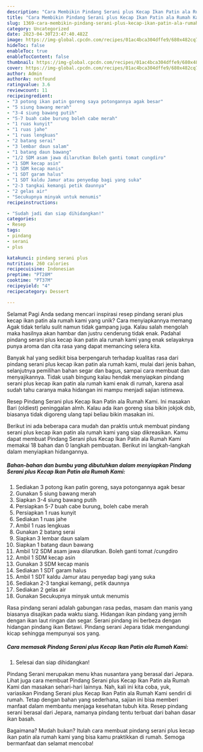 ```yaml
---
description: "Cara Membikin Pindang Serani plus Kecap Ikan Patin ala Rumah Kami yang Enak, Enak"
title: "Cara Membikin Pindang Serani plus Kecap Ikan Patin ala Rumah Kami yang Enak, Enak"
slug: 1369-cara-membikin-pindang-serani-plus-kecap-ikan-patin-ala-rumah-kami-yang-enak-enak
category: Uncategorized
date: 2023-04-30T23:47:40.482Z
image: https://img-global.cpcdn.com/recipes/01ac4bca304dffe9/680x482cq70/pindang-serani-plus-kecap-ikan-patin-ala-rumah-kami-foto-resep-utama.jpg
hideToc: false
enableToc: true
enableTocContent: false
thumbnail: https://img-global.cpcdn.com/recipes/01ac4bca304dffe9/680x482cq70/pindang-serani-plus-kecap-ikan-patin-ala-rumah-kami-foto-resep-utama.jpg
cover: https://img-global.cpcdn.com/recipes/01ac4bca304dffe9/680x482cq70/pindang-serani-plus-kecap-ikan-patin-ala-rumah-kami-foto-resep-utama.jpg
author: Admin
authorAv: notfound
ratingvalue: 3.6
reviewcount: 11
recipeingredient:
- "3 potong ikan patin goreng saya potongannya agak besar"
- "5 siung bawang merah"
- "3-4 siung bawang putih"
- "5-7 buah cabe burung boleh cabe merah"
- "1 ruas kunyit"
- "1 ruas jahe"
- "1 ruas lengkuas"
- "2 batang serai"
- "3 lembar daun salam"
- "1 batang daun bawang"
- "1/2 SDM asam jawa dilarutkan Boleh ganti tomat cungdiro"
- "1 SDM kecap asin"
- "3 SDM kecap manis"
- "1 SDT garam halus"
- "1 SDT kaldu Jamur atau penyedap bagi yang suka"
- "2-3 tangkai kemangi petik daunnya"
- "2 gelas air"
- "Secukupnya minyak untuk menumis"
recipeinstructions:

- "Sudah jadi dan siap dihidangkan!"
categories:
- Resep
tags:
- pindang
- serani
- plus

katakunci: pindang serani plus 
nutrition: 260 calories
recipecuisine: Indonesian
preptime: "PT28M"
cooktime: "PT37M"
recipeyield: "4"
recipecategory: Dessert

---
```



Selamat Pagi Anda sedang mencari inspirasi resep pindang serani plus kecap ikan patin ala rumah kami yang unik? Cara menyiapkannya memang Agak tidak terlalu sulit namun tidak gampang juga. Kalau salah mengolah maka hasilnya akan hambar dan justru cenderung tidak enak. Padahal pindang serani plus kecap ikan patin ala rumah kami yang enak selayaknya punya aroma dan cita rasa yang dapat memancing selera kita.


Banyak hal yang sedikit bisa berpengaruh terhadap kualitas rasa dari pindang serani plus kecap ikan patin ala rumah kami, mulai dari jenis bahan, selanjutnya pemilihan bahan segar dan bagus, sampai cara membuat dan menyajikannya. Tidak usah bingung kalau hendak menyiapkan pindang serani plus kecap ikan patin ala rumah kami enak di rumah, karena asal sudah tahu caranya maka hidangan ini mampu menjadi sajian istimewa.

Resep Pindang Serani plus Kecap Ikan Patin ala Rumah Kami. Ini masakan Bari (oldiest) peninggalan almh. Kalau ada ikan goreng sisa bikin jokjok dsb, biasanya tidak digoreng ulang tapi beliau bikin masakan ini.


Berikut ini ada beberapa cara mudah dan praktis untuk membuat pindang serani plus kecap ikan patin ala rumah kami yang siap dikreasikan. Kamu dapat membuat Pindang Serani plus Kecap Ikan Patin ala Rumah Kami memakai 18 bahan dan 0 langkah pembuatan. Berikut ini langkah-langkah dalam menyiapkan hidangannya.

<!--inarticleads1-->

##### Bahan-bahan dan bumbu yang dibutuhkan dalam menyiapkan Pindang Serani plus Kecap Ikan Patin ala Rumah Kami:

1. Sediakan 3 potong ikan patin goreng, saya potongannya agak besar
1. Gunakan 5 siung bawang merah
1. Siapkan 3-4 siung bawang putih
1. Persiapkan 5-7 buah cabe burung, boleh cabe merah
1. Persiapkan 1 ruas kunyit
1. Sediakan 1 ruas jahe
1. Ambil 1 ruas lengkuas
1. Gunakan 2 batang serai
1. Siapkan 3 lembar daun salam
1. Siapkan 1 batang daun bawang
1. Ambil 1/2 SDM asam jawa dilarutkan. Boleh ganti tomat /cungdiro
1. Ambil 1 SDM kecap asin
1. Gunakan 3 SDM kecap manis
1. Sediakan 1 SDT garam halus
1. Ambil 1 SDT kaldu Jamur atau penyedap bagi yang suka
1. Sediakan 2-3 tangkai kemangi, petik daunnya
1. Sediakan 2 gelas air
1. Gunakan Secukupnya minyak untuk menumis


Rasa pindang serani adalah gabungan rasa pedas, masam dan manis yang biasanya disajikan pada waktu siang. Hidangan ikan pindang yang jernih dengan ikan laut ringan dan segar. Serani pindang ini berbeza dengan hidangan pindang ikan Betawi. Pindang serani Jepara tidak mengandungi kicap sehingga mempunyai sos yang. 

<!--inarticleads2-->

##### Cara memasak Pindang Serani plus Kecap Ikan Patin ala Rumah Kami:


1. Selesai dan siap dihidangkan!

Pindang Serani merupakan menu khas nusantara yang berasal dari Jepara. Lihat juga cara membuat Pindang Serani plus Kecap Ikan Patin ala Rumah Kami dan masakan sehari-hari lainnya. Nah, kali ini kita coba, yuk, variasikan Pindang Serani plus Kecap Ikan Patin ala Rumah Kami sendiri di rumah. Tetap dengan bahan yang sederhana, sajian ini bisa memberi manfaat dalam membantu menjaga kesehatan tubuh kita. Resep pindang serani berasal dari Jepara, namanya pindang tentu terbuat dari bahan dasar ikan basah. 

Bagaimana? Mudah bukan? Itulah cara membuat pindang serani plus kecap ikan patin ala rumah kami yang bisa kamu praktikkan di rumah. Semoga bermanfaat dan selamat mencoba!
